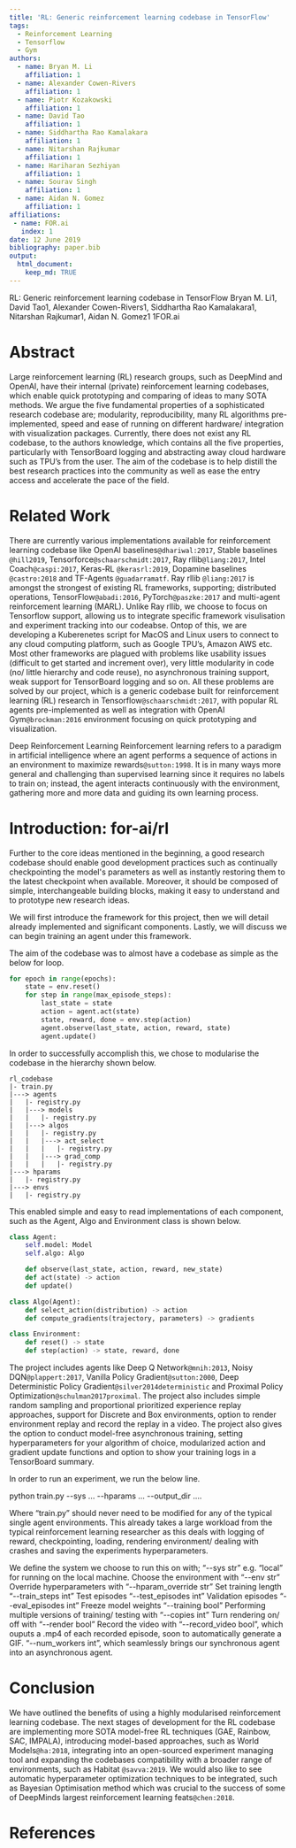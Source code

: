 ```yaml
---
title: 'RL: Generic reinforcement learning codebase in TensorFlow'
tags:
  - Reinforcement Learning
  - Tensorflow
  - Gym
authors:
  - name: Bryan M. Li
    affiliation: 1
  - name: Alexander Cowen-Rivers
    affiliation: 1
  - name: Piotr Kozakowski
    affiliation: 1
  - name: David Tao
    affiliation: 1
  - name: Siddhartha Rao Kamalakara
    affiliation: 1
  - name: Nitarshan Rajkumar
    affiliation: 1
  - name: Hariharan Sezhiyan
    affiliation: 1
  - name: Sourav Singh
    affiliation: 1
  - name: Aidan N. Gomez
    affiliation: 1  
affiliations:
 - name: FOR.ai
   index: 1
date: 12 June 2019
bibliography: paper.bib
output:
  html_document:
    keep_md: TRUE
---
```


RL: Generic reinforcement learning codebase in TensorFlow
Bryan M. Li1, David Tao1, Alexander Cowen-Rivers1, Siddhartha Rao Kamalakara1, Nitarshan Rajkumar1, Aidan N. Gomez1
1FOR.ai


# Abstract 
Large reinforcement learning (RL) research groups, such as DeepMind and OpenAI, have their internal (private) reinforcement learning codebases, which enable quick prototyping and comparing of ideas to many SOTA methods. We argue the five fundamental properties of a sophisticated research codebase are; modularity, reproducibility, many RL algorithms pre-implemented, speed and ease of running on different hardware/ integration with visualization packages. 
Currently, there does not exist any RL codebase, to the authors knowledge, which contains all the five properties, particularly with TensorBoard logging and abstracting away cloud hardware such as TPU’s from the user. The aim of the codebase is to help distill the best research practices into the community as well as ease the entry access and accelerate the pace of the field. 

# Related Work

There are currently various implementations available for reinforcement learning codebase like OpenAI baselines`@dhariwal:2017`,  Stable baselines `@hill2019`, Tensorforce`@schaarschmidt:2017`, Ray rllib`@liang:2017`, Intel Coach`@caspi:2017`, Keras-RL `@kerasrl:2019`, Dopamine baselines `@castro:2018` and TF-Agents `@guadarramatf`. Ray rllib `@liang:2017` is amongst the strongest of existing RL frameworks, supporting; distributed operations, TensorFlow`@abadi:2016`, PyTorch`@paszke:2017` and multi-agent reinforcement learning (MARL). Unlike Ray rllib, we choose to focus on Tensorflow support, allowing us to integrate specific framework visulisation and experiment tracking into our codeabse. Ontop of this, we are developing a Kuberenetes script for MacOS and Linux users to connect to any cloud computing platform, such as Google TPU’s, Amazon AWS etc. Most other frameworks are plagued with problems like usability issues (difficult to get started and increment over), very little modularity in code (no/ little hierarchy and code reuse), no asynchronous training support, weak support for TensorBoard logging and so on. All these problems are solved by our project, which is a generic codebase built for reinforcement learning (RL) research in Tensorflow`@schaarschmidt:2017`, with popular RL agents pre-implemented as well as integration with OpenAI Gym`@brockman:2016` environment focusing on quick prototyping and visualization.

Deep Reinforcement Learning 
Reinforcement learning refers to a paradigm in artificial intelligence where an agent performs a sequence of actions in an environment to maximize rewards`@sutton:1998`. It is in many ways more general and challenging than supervised learning since it requires no labels to train on; instead, the agent interacts continuously with the environment, gathering more and more data and guiding its own learning process.

# Introduction: for-ai/rl 
Further to the core ideas mentioned in the beginning, a good research codebase should enable good development practices such as continually checkpointing the model's parameters as well as instantly restoring them to the latest checkpoint when available. Moreover, it should be composed of simple, interchangeable building blocks, making it easy to understand and to prototype new research ideas.

We will first introduce the framework for this project, then we will detail already implemented and significant components. Lastly, we will discuss we can begin training an agent under this framework. 

The aim of the codebase was to almost have a codebase as simple as the below for loop. 

```python
for epoch in range(epochs):
    state = env.reset()
	for step in range(max_episode_steps):
        last_state = state
        action = agent.act(state)
        state, reward, done = env.step(action)
        agent.observe(last_state, action, reward, state)
        agent.update()
```

In order to successfully accomplish this, we chose to modularise the codebase in the hierarchy shown below. 

```
rl_codebase
|- train.py
|---> agents
|   |- registry.py
|   |---> models
|   |   |- registry.py
|   |---> algos
|   |   |- registry.py
|   |   |---> act_select
|   |   |   |- registry.py
|   |   |---> grad_comp
|   |   |   |- registry.py
|---> hparams
|   |- registry.py
|---> envs
|   |- registry.py
```

This enabled simple and easy to read implementations of each component, such as the Agent, Algo and Environment class is shown below. 

```python
class Agent:
	self.model: Model
	self.algo: Algo

	def observe(last_state, action, reward, new_state)
	def act(state) -> action
	def update()

class Algo(Agent):
	def select_action(distribution) -> action
	def compute_gradients(trajectory, parameters) -> gradients

class Environment:
	def reset() -> state
	def step(action) -> state, reward, done
```

The project includes agents like Deep Q Network`@mnih:2013`, Noisy DQN`@plappert:2017`, Vanilla Policy Gradient`@sutton:2000`, Deep Deterministic Policy Gradient`@silver2014deterministic` and Proximal Policy Optimization`@schulman2017proximal`. The project also includes simple random sampling and proportional prioritized experience replay approaches, support for Discrete and Box environments, option to render environment replay and record the replay in a video. The project also gives the option to conduct model-free asynchronous training, setting hyperparameters for your algorithm of choice, modularized action and gradient update functions and option to show your training logs in a TensorBoard summary.

In order to run an experiment, we run the below line. 

python train.py --sys ... --hparams ... --output_dir .... 

Where “train.py” should never need to be modified for any of the typical single agent environments. This already takes a large workload from the typical reinforcement learning researcher as this deals with logging of reward, checkpointing, loading, rendering environment/ dealing with crashes and saving the experiments hyperparameters. 

We define the system we choose to run this on with;
“--sys str” e.g. “local” for running on the local machine. 
Choose the environment with “--env str”
Override hyperparameters with “--hparam_override str”
Set training length “--train_steps int”
Test episodes “--test_episodes int”
Validation episodes “--eval_episodes int”
Freeze model weights “--training bool”
Performing multiple versions of training/ testing with “--copies int”
Turn rendering on/ off with “--render bool”
Record the video with “--record_video bool”, which ouputs a .mp4 of each recorded episode, soon to automatically generate a GIF. 
“--num_workers int”, which seamlessly brings our synchronous agent into an asynchronous agent.  

# Conclusion
We have outlined the benefits of using a highly modularised reinforcement learning codebase. The next stages of development for the RL codebase are implementing more SOTA model-free RL techniques (GAE, Rainbow, SAC, IMPALA), introducing model-based approaches, such as World Models`@ha:2018`, integrating into an open-sourced experiment managing tool and expanding the codebases compatibility with a broader range of environments, such as Habitat `@savva:2019`. We would also like to see automatic hyperparameter optimization techniques to be integrated, such as Bayesian Optimisation method which was crucial to the success of some of DeepMinds largest reinforcement learning feats`@chen:2018`.

# References


